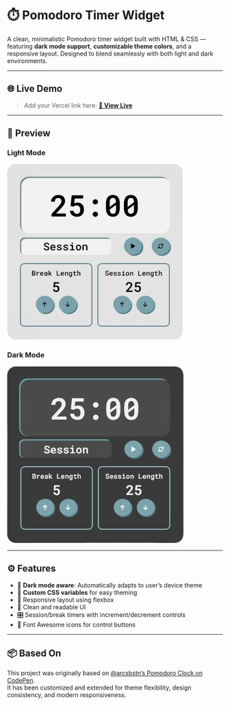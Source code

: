 # ⏱️ Pomodoro Timer Widget

A clean, minimalistic Pomodoro timer widget built with HTML & CSS — featuring **dark mode support**, **customizable theme colors**, and a responsive layout. Designed to blend seamlessly with both light and dark environments.

---

## 🌐 Live Demo

> Add your Vercel link here:
**[🔗 View Live](https://alestudyhub-pomodoro.vercel.app/)**

---

## 📸 Preview

### Light Mode  
![Light Mode Screenshot](./screenshots/light-mode.png)

### Dark Mode  
![Dark Mode Screenshot](./screenshots/dark-mode.png)

---

## ⚙️ Features

- 🌙 **Dark mode aware**: Automatically adapts to user’s device theme
- 🎨 **Custom CSS variables** for easy theming
- 🧱 Responsive layout using flexbox
- 🧼 Clean and readable UI
- 🎛️ Session/break timers with increment/decrement controls
- 🎯 Font Awesome icons for control buttons

---

## 📦 Based On

This project was originally based on [@arcsbstn’s Pomodoro Clock on CodePen](https://codepen.io/arcsbstn/pen/ExEJvxM).  
It has been customized and extended for theme flexibility, design consistency, and modern responsiveness.
